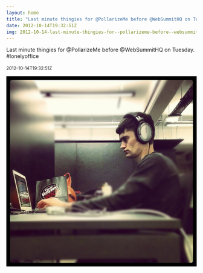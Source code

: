 ```yaml
---
layout: home
title: "Last minute thingies for @PollarizeMe before @WebSummitHQ on Tuesday. #lonelyoffice"
date: 2012-10-14T19:32:51Z
img: 2012-10-14-last-minute-thingies-for--pollarizeme-before--websummithq-on-tuesday---lonelyoffice.jpg
---
```


Last minute thingies for @PollarizeMe before @WebSummitHQ on Tuesday. #lonelyoffice

<small>2012-10-14T19:32:51Z</small>

![Last minute thingies for @PollarizeMe before @WebSummitHQ on Tuesday. #lonelyoffice](2012-10-14-last-minute-thingies-for--pollarizeme-before--websummithq-on-tuesday---lonelyoffice.jpg)
